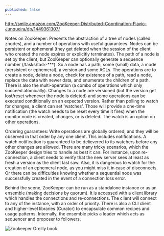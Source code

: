 ```yaml
---
published: false
---
```


http://smile.amazon.com/ZooKeeper-Distributed-Coordination-Flavio-Junqueira/dp/1449361307/


Notes on ZooKeeper:
Presents the abstraction of a tree of nodes (called znodes), and a number of operations with useful guarantees.
Nodes can be persistent or ephemeral (they get deleted when the session of the client who created the node expires or explicitly terminates). The path of a node is set by the client, but ZooKeeper can optionally generate a sequence number (/tasks/task-***).
So a node has a path, some (small) data, a mode (persistent or ephemeral), a version and some ACLs.
The operations are to create a node, delete a node, check for existence of a path, read a node, replace the data with newer data, and enumerate the children of a path. There is also the multi-operation (a combo of operations which only succeed atomically).
Changes to a node are versioned (but the version get lost/reset whenever the node is deleted) and some operations can be executed conditionally on an expected version.
Rather than polling to watch for changes, a client can set 'watches'. Those will provide a one-time notification (the watch needs to be reset every time it fires) when the monitor node is created, changes, or is deleted. The watch is an option on other operations. 

Ordering guarantees:
Write operations are globally ordered, and they will be observed in that order by any one client. 
This includes notifications. A watch notification is guaranteed to be delievered to its watchers before any other changes are allowed.
There are many tricky scenarios, which the ZooKeeper design tries to handle as best it can. For instance, upon re-connection, a client needs to verify that the new server sees at least as fresh a version as the client last saw. Also, it is dangerous to watch for the creation of an ephemeral node, as you might miss it in case of disconnects. Or there can be difficulties knowing whether a sequential node was successfully created in the event of a connection loss error.


Behind the scene, ZooKeeper can be run as a standalone instance or as an ensemble (making decisions by quorum). It is accessed with a client library which handles the connections and re-connections. The client will connect to any of the instance, with an order of priority. There is also a CLI client and higher-level libraries (Curator) to encapsulate common recipes and usage patterns.
Internally, the ensemble picks a leader which acts as sequencer and proposer to followers.

![Zookeeper Oreilly book]({{site.baseurl}}/archives/images/zookeeper.jpg)

